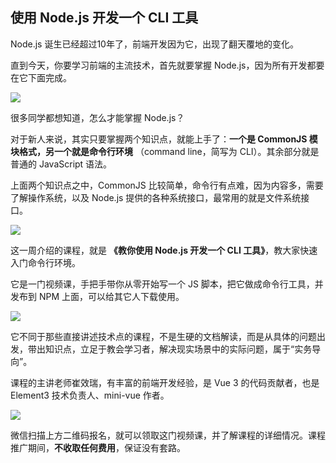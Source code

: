 ## 使用 Node.js 开发一个 CLI 工具

Node.js 诞生已经超过10年了，前端开发因为它，出现了翻天覆地的变化。

直到今天，你要学习前端的主流技术，首先就要掌握 Node.js，因为所有开发都要在它下面完成。

![](https://cdn.beekka.com/blogimg/asset/202109/bg2021091601.jpg)

很多同学都想知道，怎么才能掌握 Node.js？

对于新人来说，其实只要掌握两个知识点，就能上手了：**一个是 CommonJS 模块格式，另一个就是命令行环境** （command line，简写为 CLI）。其余部分就是普通的 JavaScript 语法。

上面两个知识点之中，CommonJS 比较简单，命令行有点难，因为内容多，需要了解操作系统，以及 Node.js 提供的各种系统接口，最常用的就是文件系统接口。

![](https://cdn.beekka.com/blogimg/asset/202109/bg2021091604.jpg)

这一周介绍的课程，就是 **《教你使用 Node.js 开发一个 CLI 工具》**，教大家快速入门命令行环境。

它是一门视频课，手把手带你从零开始写一个 JS 脚本，把它做成命令行工具，并发布到 NPM 上面，可以给其它人下载使用。

![](https://cdn.beekka.com/blogimg/asset/202109/bg2021091602.jpg)

它不同于那些直接讲述技术点的课程，不是生硬的文档解读，而是从具体的问题出发，带出知识点，立足于教会学习者，解决现实场景中的实际问题，属于“实务导向”。

课程的主讲老师崔效瑞，有丰富的前端开发经验，是 Vue 3 的代码贡献者，也是 Element3 技术负责人、mini-vue 作者。

![](https://cdn.beekka.com/blogimg/asset/202109/bg2021091603.jpg)

微信扫描上方二维码报名，就可以领取这门视频课，并了解课程的详细情况。课程推广期间，**不收取任何费用**，保证没有套路。